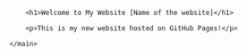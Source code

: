<!DOCTYPE HTML>
<html lang=”en”>
  <body>
    <main>

        <h1>Welcome to My Website [Name of the website]</h1>  

        <p>This is my new website hosted on GitHub Pages!</p>

    </main>
  </body>
</html>
